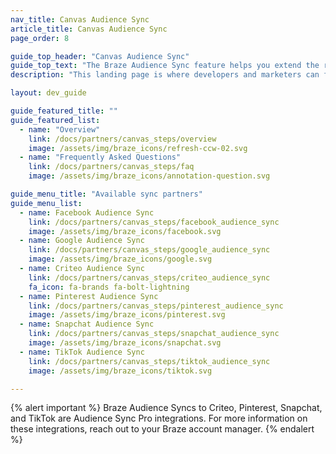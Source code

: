 ```yaml
---
nav_title: Canvas Audience Sync
article_title: Canvas Audience Sync
page_order: 8

guide_top_header: "Canvas Audience Sync"
guide_top_text: "The Braze Audience Sync feature helps you extend the reach of your campaigns to many of the top social and advertising technologies. This landing page is where developers and marketers can find resources on available Canvas sync partners."
description: "This landing page is where developers and marketers can find resources on available Canvas sync partners."

layout: dev_guide

guide_featured_title: ""
guide_featured_list:
  - name: "Overview"
    link: /docs/partners/canvas_steps/overview
    image: /assets/img/braze_icons/refresh-ccw-02.svg
  - name: "Frequently Asked Questions"
    link: /docs/partners/canvas_steps/faq
    image: /assets/img/braze_icons/annotation-question.svg

guide_menu_title: "Available sync partners"
guide_menu_list:
  - name: Facebook Audience Sync
    link: /docs/partners/canvas_steps/facebook_audience_sync
    image: /assets/img/braze_icons/facebook.svg
  - name: Google Audience Sync
    link: /docs/partners/canvas_steps/google_audience_sync
    image: /assets/img/braze_icons/google.svg
  - name: Criteo Audience Sync
    link: /docs/partners/canvas_steps/criteo_audience_sync
    fa_icon: fa-brands fa-bolt-lightning
  - name: Pinterest Audience Sync
    link: /docs/partners/canvas_steps/pinterest_audience_sync
    image: /assets/img/braze_icons/pinterest.svg
  - name: Snapchat Audience Sync
    link: /docs/partners/canvas_steps/snapchat_audience_sync
    image: /assets/img/braze_icons/snapchat.svg
  - name: TikTok Audience Sync
    link: /docs/partners/canvas_steps/tiktok_audience_sync
    image: /assets/img/braze_icons/tiktok.svg

---
```


{% alert important %}
Braze Audience Syncs to Criteo, Pinterest, Snapchat, and TikTok are Audience Sync Pro integrations. For more information on these integrations, reach out to your Braze account manager.
{% endalert %}
